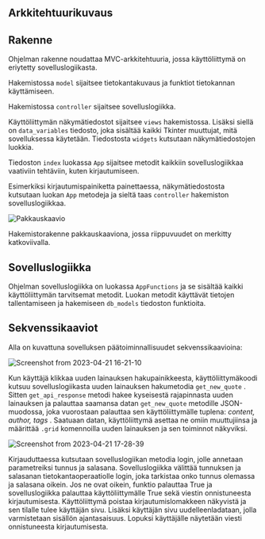 ## Arkkitehtuurikuvaus

## Rakenne

Ohjelman rakenne noudattaa MVC-arkkitehtuuria, jossa käyttöliittymä on eriytetty sovelluslogiikasta. 

Hakemistossa ```model``` sijaitsee tietokantakuvaus ja funktiot tietokannan käyttämiseen.

Hakemistossa ```controller``` sijaitsee sovelluslogiikka.

Käyttöliittymän näkymätiedostot sijaitsee ```views``` hakemistossa. Lisäksi siellä on ```data_variables``` tiedosto, joka sisältää kaikki Tkinter muuttujat, mitä sovelluksessa käytetään. Tiedostosta ```widgets``` kutsutaan näkymätiedostojen luokkia.

Tiedoston ```index``` luokassa ```App``` sijaitsee metodit kaikkiin sovelluslogiikkaa vaativiin tehtäviin, kuten kirjautumiseen.

Esimerkiksi kirjautumispainiketta painettaessa, näkymätiedostosta kutsutaan luokan ```App``` metodeja ja sieltä taas ```controller``` hakemiston sovelluslogiikkaa.

![Pakkauskaavio](https://user-images.githubusercontent.com/104189902/235672440-00760644-8049-4e9e-9231-d6f04607adc1.png)


Hakemistorakenne pakkauskaaviona, jossa riippuvuudet on merkitty katkoviivalla.

## Sovelluslogiikka

Ohjelman sovelluslogiikka on luokassa ```AppFunctions``` ja se sisältää kaikki käyttöliittymän tarvitsemat metodit. Luokan metodit käyttävät tietojen tallentamiseen ja hakemiseen ```db_models``` tiedoston funktioita.

## Sekvenssikaaviot 

Alla on kuvattuna sovelluksen päätoiminnallisuudet sekvenssikaavioina:

![Screenshot from 2023-04-21 16-21-10](https://user-images.githubusercontent.com/104189902/233646579-f17151e4-4aa9-46e4-9c12-51a49357bac5.png)

Kun käyttäjä klikkaa uuden lainauksen hakupainikkeesta, käyttöliittymäkoodi kutsuu sovelluslogiikasta uuden lainauksen hakumetodia `get_new_quote` . Sitten `get_api_response` metodi hakee kyseisestä rajapinnasta uuden lainauksen ja palauttaa saamansa datan `get_new_quote` metodille JSON-muodossa, joka vuorostaan palauttaa sen käyttöliittymälle tuplena: *content, author, tags* . Saatuaan datan, käyttöliittymä asettaa ne omiin muuttujiinsa ja määrittää `.grid` komennoilla uuden lainauksen ja sen toiminnot näkyviksi.

![Screenshot from 2023-04-21 17-28-39](https://user-images.githubusercontent.com/104189902/233661967-29023478-63c9-4e0d-8bfa-687ec037666c.png)

Kirjauduttaessa kutsutaan sovelluslogiikan metodia login, jolle annetaan parametreiksi tunnus ja salasana. Sovelluslogiikka välittää tunnuksen ja salasanan tietokantaoperaatiolle login, joka tarkistaa onko tunnus olemassa ja salasana oikein. Jos ne ovat oikein, funktio palauttaa True ja sovelluslogiikka palauttaa käyttöliittymälle True sekä viestin onnistuneesta kirjautumisesta. Käyttöliittymä poistaa kirjautumislomakkeen näkyvistä ja sen tilalle tulee käyttäjän sivu. Lisäksi käyttäjän sivu uudelleenladataan, jolla varmistetaan sisällön ajantasaisuus. Lopuksi käyttäjälle näytetään viesti onnistuneesta kirjautumisesta.
